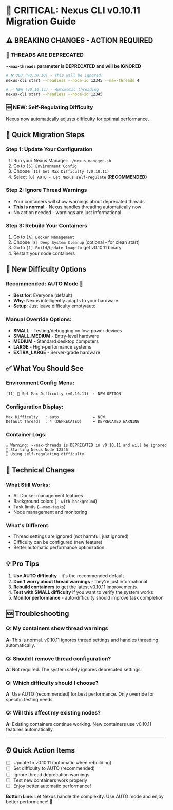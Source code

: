 # 🚨 CRITICAL: Nexus CLI v0.10.11 Migration Guide

## ⚠️ BREAKING CHANGES - ACTION REQUIRED

### 🔴 **THREADS ARE DEPRECATED**
**`--max-threads` parameter is DEPRECATED and will be IGNORED**

```bash
# ❌ OLD (v0.10.10) - This will be ignored!
nexus-cli start --headless --node-id 12345 --max-threads 4

# ✅ NEW (v0.10.11) - Automatic threading
nexus-cli start --headless --node-id 12345
```

### 🆕 **NEW: Self-Regulating Difficulty**
Nexus now automatically adjusts difficulty for optimal performance.

## 🚀 Quick Migration Steps

### **Step 1: Update Your Configuration**
1. Run your Nexus Manager: `./nexus-manager.sh`
2. Go to `[5] Environment Config`
3. Choose `[11] Set Max Difficulty (v0.10.11)`
4. Select `[0] AUTO - Let Nexus self-regulate` **(RECOMMENDED)**

### **Step 2: Ignore Thread Warnings**
- Your containers will show warnings about deprecated threads
- **This is normal** - Nexus handles threading automatically now
- No action needed - warnings are just informational

### **Step 3: Rebuild Your Containers**
1. Go to `[A] Docker Management`
2. Choose `[8] Deep System Cleanup` (optional - for clean start)
3. Go to `[1] Build/Update Image` to get v0.10.11 binary
4. Restart your node containers

## 🎯 New Difficulty Options

### **Recommended: AUTO Mode** 🤖
- **Best for**: Everyone (default)
- **Why**: Nexus intelligently adapts to your hardware
- **Setup**: Just leave difficulty empty/auto

### **Manual Override Options:**
- **SMALL** - Testing/debugging on low-power devices
- **SMALL_MEDIUM** - Entry-level hardware
- **MEDIUM** - Standard desktop computers  
- **LARGE** - High-performance systems
- **EXTRA_LARGE** - Server-grade hardware

## ✅ What You Should See

### **Environment Config Menu:**
```
[11] 🎯 Set Max Difficulty (v0.10.11)  ← NEW OPTION
```

### **Configuration Display:**
```
Max Difficulty   : auto               ← NEW
Default Threads  : 4 (DEPRECATED)     ← DEPRECATED WARNING
```

### **Container Logs:**
```
⚠️ Warning: --max-threads is DEPRECATED in v0.10.11 and will be ignored
🚀 Starting Nexus Node 12345
🤖 Using self-regulating difficulty
```

## 🔧 Technical Changes

### **What Still Works:**
- All Docker management features
- Background colors (`--with-background`)
- Task limits (`--max-tasks`)
- Node management and monitoring

### **What's Different:**
- Thread settings are ignored (not harmful, just ignored)
- Difficulty can be configured (new feature)
- Better automatic performance optimization

## 💡 Pro Tips

1. **Use AUTO difficulty** - it's the recommended default
2. **Don't worry about thread warnings** - they're just informational
3. **Rebuild containers** to get the latest v0.10.11 improvements
4. **Test with SMALL difficulty** if you want to verify the system works
5. **Monitor performance** - auto-difficulty should improve task completion

## 🆘 Troubleshooting

### **Q: My containers show thread warnings**
**A:** This is normal. v0.10.11 ignores thread settings and handles threading automatically.

### **Q: Should I remove thread configuration?**
**A:** Not required. The system safely ignores deprecated settings.

### **Q: Which difficulty should I choose?**
**A:** Use AUTO (recommended) for best performance. Only override for specific testing needs.

### **Q: Will this affect my existing nodes?**
**A:** Existing containers continue working. New containers use v0.10.11 features automatically.

---

## ⏰ Quick Action Items

- [ ] Update to v0.10.11 (automatic when rebuilding)
- [ ] Set difficulty to AUTO (recommended)  
- [ ] Ignore thread deprecation warnings
- [ ] Test new containers work properly
- [ ] Enjoy better automatic performance!

**Bottom Line**: Let Nexus handle the complexity. Use AUTO mode and enjoy better performance! 🚀
